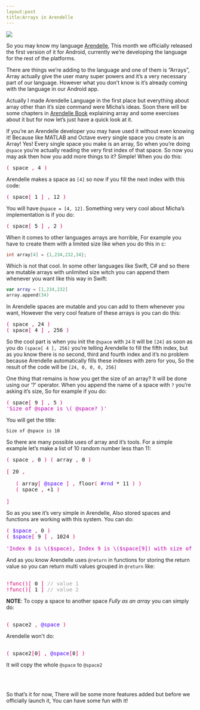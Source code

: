 ```yaml
---
layout:post
title:Arrays in Arendelle
---
```


![](https://raw.githubusercontent.com/pmkary/pmkary.github.io/master/Graphics/Blog/6920.19.0.20/2015-01-28%2019.23.10-720.jpg)

So you may know my language [Arendelle](http://web.arendelle.org), This month we officially released the first version of it for Android, currently we’re developing the language for the rest of the platforms. 

There are things we’re adding to the language and one of them is “Arrays”, Array actually give the user many super powers and it’s a very necessary part of our language. However what you don’t know is it’s already coming with the language in our Android app. 

Actually I made Arendelle Language in the first place but everything about array other than it’s size command were Micha’s ideas. Soon there will be some chapters in [Arendelle Book](http://web.arendelle.org/book/) explaining array and some exercises about it but for now let’s just have a quick look at it.

If you’re an Arendelle developer you may have used it without even knowing it! Because like MATLAB and Octave every single space you create is an Array! Yes! Every single space you make is an array, So when you’re doing `@space` you’re actually reading the very first index of that space. So now you may ask then how you add more things to it? Simple! When you do this:

<!-- CLIFF HIGHLIGHTER 0.02 DEV GENERATED CODE BLOCK-->

<pre style="font-family: Monospace;">
<span style="color:#D60073">(</span>&nbsp;space&nbsp;<span style="color:#D60073">,</span>&nbsp;4&nbsp;<span style="color:#D60073">)</span></pre>

<!-- CLIFF HIGHLIGHTER 0.02 DEV GENERATED CODE BLOCK-->

Arendelle makes a space as `[4]` so now if you fill the next index with this code:

<!-- CLIFF HIGHLIGHTER 0.02 DEV GENERATED CODE BLOCK-->

<pre style="font-family: Monospace;">
<span style="color:#D60073">(</span>&nbsp;space<span style="color:#D60073">[</span>&nbsp;1&nbsp;<span style="color:#D60073">]</span>&nbsp;<span style="color:#D60073">,</span>&nbsp;12&nbsp;<span style="color:#D60073">)</span></pre>

<!-- CLIFF HIGHLIGHTER 0.02 DEV GENERATED CODE BLOCK-->

You will have `@space = [4, 12]`. Something very very cool about Micha’s implementation is if you do: 

<!-- CLIFF HIGHLIGHTER 0.02 DEV GENERATED CODE BLOCK-->

<pre style="font-family: Monospace;">
<span style="color:#D60073">(</span>&nbsp;space<span style="color:#D60073">[</span>&nbsp;5&nbsp;<span style="color:#D60073">]</span>&nbsp;<span style="color:#D60073">,</span>&nbsp;2&nbsp;<span style="color:#D60073">)</span></pre>

<!-- CLIFF HIGHLIGHTER 0.02 DEV GENERATED CODE BLOCK-->

When it comes to other languages arrays are horrible, For example you have to create them with a limited size like when you do this in c:

```c
int array[4] = {1,234,232,34};
```

Which is not that cool. In some other languages like Swift, C# and so there are mutable arrays with unlimited size witch you can append them whenever you want like this way in Swift:

```Swift
var array = [1,234,232]
array.append(34)
```

In Arendelle spaces are mutable and you can add to them whenever you want, However the very cool feature of these arrays is you can do this:


<!-- CLIFF HIGHLIGHTER 0.02 DEV GENERATED CODE BLOCK-->

<pre style="font-family: Monospace;">
<span style="color:#D60073">(</span>&nbsp;space&nbsp;<span style="color:#D60073">,</span>&nbsp;24&nbsp;<span style="color:#D60073">)</span><br><span style="color:#D60073">(</span>&nbsp;space<span style="color:#D60073">[</span>&nbsp;4&nbsp;<span style="color:#D60073">]</span>&nbsp;<span style="color:#D60073">,</span>&nbsp;256&nbsp;<span style="color:#D60073">)</span></pre>

<!-- CLIFF HIGHLIGHTER 0.02 DEV GENERATED CODE BLOCK-->

So the cool part is when you init the `@space` with `24` it will be `[24]` as soon as you do `(space[ 4 ], 256)` you’re telling Arendelle to fill the fifth index, but as you know there is no second, third and fourth index and it’s no problem because Arendelle automatically fills these indexes with zero for you, So the result of the code will be `[24, 0, 0, 0, 256]`

One thing that remains is how you get the size of an array? It will be done using our ‘?’ operator. When you append the name of a space with `?` you’re asking it’s size, So for example if you do:

<!-- CLIFF HIGHLIGHTER 0.02 DEV GENERATED CODE BLOCK-->

<pre style="font-family: Monospace;">
<span style="color:#D60073">(</span>&nbsp;space<span style="color:#D60073">[</span>&nbsp;9&nbsp;<span style="color:#D60073">]</span>&nbsp;<span style="color:#D60073">,</span>&nbsp;5&nbsp;<span style="color:#D60073">)</span><br><span style="color:#BD00AD">'Size of @space is \( @space? )'</span></pre>

<!-- CLIFF HIGHLIGHTER 0.02 DEV GENERATED CODE BLOCK-->

You will get the title:

```
Size of @space is 10
```

So there are many possible uses of array and it’s tools. For a simple example let’s make a list of 10 random number less than 11:

<!-- CLIFF HIGHLIGHTER 0.02 DEV GENERATED CODE BLOCK-->

<pre style="font-family: Monospace;">
<span style="color:#D60073">(</span>&nbsp;space&nbsp;<span style="color:#D60073">,</span>&nbsp;0&nbsp;<span style="color:#D60073">)</span>&nbsp;<span style="color:#D60073">(</span>&nbsp;array&nbsp;<span style="color:#D60073">,</span>&nbsp;0&nbsp;<span style="color:#D60073">)</span><br><br><span style="color:#D60073">[</span>&nbsp;20&nbsp;<span style="color:#D60073">,</span><br><br>&nbsp;&nbsp;&nbsp;<span style="color:#D60073">(</span>&nbsp;array<span style="color:#D60073">[</span>&nbsp;<span style="color:#4E00FC">@space</span>&nbsp;<span style="color:#D60073">]</span>&nbsp;<span style="color:#D60073">,</span>&nbsp;floor<span style="color:#D60073">(</span>&nbsp;<span style="color:#4E00FC">#rnd</span>&nbsp;*&nbsp;11&nbsp;<span style="color:#D60073">)</span>&nbsp;<span style="color:#D60073">)</span><br>&nbsp;&nbsp;&nbsp;<span style="color:#D60073">(</span>&nbsp;space&nbsp;<span style="color:#D60073">,</span>&nbsp;+1&nbsp;<span style="color:#D60073">)</span><br><br><span style="color:#D60073">]</span></pre>

<!-- CLIFF HIGHLIGHTER 0.02 DEV GENERATED CODE BLOCK-->

So as you see it’s very simple in Arendelle, Also stored spaces and functions are working with this system. You can do:

<!-- CLIFF HIGHLIGHTER 0.02 DEV GENERATED CODE BLOCK-->

<pre style="font-family: Monospace;">
<span style="color:#D60073">(</span>&nbsp;<span style="color:#4E00FC">$space</span>&nbsp;<span style="color:#D60073">,</span>&nbsp;0&nbsp;<span style="color:#D60073">)</span><br><span style="color:#D60073">(</span>&nbsp;<span style="color:#4E00FC">$space</span><span style="color:#D60073">[</span>&nbsp;9&nbsp;<span style="color:#D60073">]</span>&nbsp;<span style="color:#D60073">,</span>&nbsp;1024&nbsp;<span style="color:#D60073">)</span><br><br><span style="color:#BD00AD">'Index 0 is \($space), Index 9 is \($space[9]) with size of \($space?)'</span></pre>

<!-- CLIFF HIGHLIGHTER 0.02 DEV GENERATED CODE BLOCK-->

And as you know Arendelle uses `@return` in functions for storing the return value so you can return multi values grouped in `@return` like:

<!-- CLIFF HIGHLIGHTER 0.02 DEV GENERATED CODE BLOCK-->

<pre style="font-family: Monospace;">
<br><span style="color:#D60073">!func</span><span style="color:#D60073">(</span><span style="color:#D60073">)</span><span style="color:#D60073">[</span>&nbsp;0&nbsp;<span style="color:#D60073">]</span>&nbsp;<span style="color:#A0A0A0">//&nbsp;value&nbsp;1</span><br><span style="color:#D60073">!func</span><span style="color:#D60073">(</span><span style="color:#D60073">)</span><span style="color:#D60073">[</span>&nbsp;1&nbsp;<span style="color:#D60073">]</span>&nbsp;<span style="color:#A0A0A0">//&nbsp;value&nbsp;2</span><br></pre>

<!-- CLIFF HIGHLIGHTER 0.02 DEV GENERATED CODE BLOCK-->

**NOTE**: To copy a space to another space *Fully as an array* you can simply do:

<!-- CLIFF HIGHLIGHTER 0.02 DEV GENERATED CODE BLOCK-->

<pre style="font-family: Monospace;">
<br><span style="color:#D60073">(</span>&nbsp;space2&nbsp;<span style="color:#D60073">,</span>&nbsp;<span style="color:#4E00FC">@space</span>&nbsp;<span style="color:#D60073">)</span></pre>

<!-- CLIFF HIGHLIGHTER 0.02 DEV GENERATED CODE BLOCK-->

Arendelle won't do:

<!-- CLIFF HIGHLIGHTER 0.02 DEV GENERATED CODE BLOCK-->

<pre style="font-family: Monospace;">
<br><span style="color:#D60073">(</span>&nbsp;space2<span style="color:#D60073">[</span>0<span style="color:#D60073">]</span>&nbsp;<span style="color:#D60073">,</span>&nbsp;<span style="color:#4E00FC">@space</span><span style="color:#D60073">[</span>0<span style="color:#D60073">]</span>&nbsp;<span style="color:#D60073">)</span></pre>

<!-- CLIFF HIGHLIGHTER 0.02 DEV GENERATED CODE BLOCK-->

It will copy the whole `@space` to `@space2`

<br><br>

So that’s it for now, There will be some more features added but before we officially launch it, You can have some fun with it!

